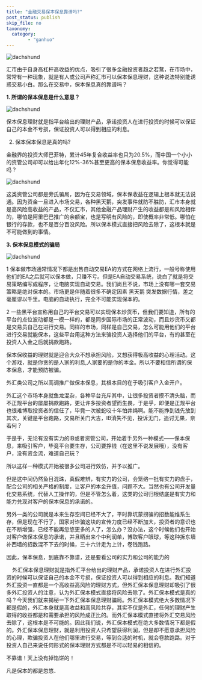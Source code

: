 ```yaml
---
title: "金融交易保本保息靠谱吗?"
post_status: publish
skip_file: no
taxonomy:
  category:
        - "ganhuo"
---
```


![dachshund](https://cdn.fendou.la/funstoutiao/2020/12/131841112.png)

汇市由于自身高杠杆高收益的优点，吸引了很多金融投资者趋之若鹜，在市场中，常常有一种现象，就是有人或公司声称汇市可以保本保息理财，这种说法特别能诱惑交易小白。那么在交易中，保本保息真的靠谱吗？

**1. 所谓的保本保息是什么意思？**

![dachshund](https://img.dgrhw.net/upload/images/huihu/2020/07/20/131858471.gif)

保本保息理财就是指平台给出的理财产品，承诺投资人在进行投资的时候可以保证自己的本金不亏损，保证投资人可以得到相应的利息。

2. 保本保本保息是真的吗?

金融界的投资大师巴菲特，累计45年复合收益率也只为20.5%，而中国一个小小的资管公司却可以给出年化12%-36%甚至更高的保本保息收益率。你觉得可能吗？

![dachshund](https://img.dgrhw.net/upload/images/huihu/2020/07/20/131923800.gif)

这类资管公司都是旁氏骗局，因为在交易领域，保本保收益在逻辑上根本就无法说通。因为资金一旦进入市场交易，各种黑天鹅，突发事件就防不胜防，汇市本身就是高风险高收益的产品，不仅汇市，其他金融产品理财产生的收益都是和风险相伴的，哪怕是阿里巴巴推广的余额宝，也是写明有风险的，即使概率非常低。哪怕在银行的存款，也不是百分百没风险。所以保本模式直接把风险去除了，这根本就是不可能做到的事情。

**3. 保本保息模式的骗局**

![dachshund](https://img.dgrhw.net/upload/images/huihu/2020/07/20/131940270.gif)

1 保本做市场通常情况下都是出售自动交易EA的方式在网络上流行，一般号称使用他们的EA之后就可以保本做，只赚不亏。但是EA自动交易系统，说白了就是将交易策略编写成程序，让电脑实现自动交易。我们尚且不说，市场上没有哪一套交易策略是绝对保本的。市场更是伴随着很多不确定因素 黑天鹅 突发数据行情，差之毫厘谬以千里。电脑的自动执行，完全不可能实现保本的。

2 一些黑平台宣称用自己的平台交易可以实现保本炒货币，但我们要知道，所有的平台的点位波动都是一模一样的，都是同步国际市场的正常波动，而且炒货币又都是交易员自己在进行交易。同样的市场，同样是自己交易，怎么可能用他们的平台进行交易就能保本，这些平台用这种方法来骗投资人选择他们的平台，有的甚至在投资人入金之后就捐款跑路。

保本保收益的理财就是迎合大众不想承担风险，又想获得极高收益的心理活动。这个游戏，就是你贪的是人家的利息,人家要的是你的本金。所以不要相信所谓的保本保息，才能预防被骗。

外汇类公司之所以高调推广做保本保息，其根本目的在于吸引客户入金开户。

外汇这个市场本身就鱼龙混杂，各种平台充斥其中，让很多投资者摸不清头脑，而不正规平台的屡屡捐款跑路，更让许多投资者望而生畏，于是乎，即便是正规平台也很难博取投资者的信任了，毕竟一次被蛇咬十年怕井绳啊。能不能挣到钱先放到其次，关键是平台跑路，交易所关门大吉，IB消失不见，投诉无门，追讨无果，奈若何？

于是乎，无论有没有实力的IB或者资管公司，开始着手另外一种模式——保本保息，来吸引客户，毕竟平台要生存，公司要挣钱（在这里不说发展哦），没有客户，没有资金流，难道自己玩？

所以这样一种模式开始被很多公司进行效仿，并予以推广。

但是这中间仍然鱼目混珠，真假难辨，有实力的公司，会笼络一批有实力的盘手，配合公司的相关严格的制度，让客户的本金升值，问题不大。当然也有公司开发量化交易系统，代替人工操作的，但是不管怎么着，这类的公司归根结底是有实力和能力兑现对客户的保本保息的承诺的。

另外一类的公司就是本来生存空间已经不大了，平时靠坑蒙拐骗的招数能维系生存，但是现在不行了，国家对诈骗这块的宣传力度已经不断加大，投资者的意识也在不断增强，已经不能再忽悠更多的人了，怎么办？没办法，这个时候他们也开始对客户做保本保息的承诺，并且晒出来个中利润单，博取客户眼球，等这种拆东墙补西墙的招数混不下去的时候，三十六计走为上计，卷钱跑路。

因此，保本保息，到底靠不靠谱，还是要看公司的实力和公司的能力的

    外汇保本保息理财就是指外汇平台给出的理财产品，承诺投资人在进行外汇投资的时候可以保证自己的本金不亏损，保证投资人可以得到相应的利息。我们知道外汇投资一直都是一个高收益高风险的理财方式，但外汇保本保息理财却吸引了很多外汇投资人的注意，认为外汇保本模式直接将风险去除了。外汇保本模式是真的吗？今天我们就来揭秘一下外汇保本保息理财骗局。外汇保本模式绝大多数情况下都是假的，外汇本身就是高收益和高风险共存，其实不仅是外汇，任何的理财产生取得的收益都是和需要承担的风险成正比的。而外汇保本模式直接将外汇交易风险去除了，这根本是不可能的。因此我们说，外汇保本模式在绝大多数情况下都是假的。外汇保本保息理财，就是利用投资人只希望获得利润，但是却不愿意承担风险的心理，欺骗投资人在他们哪里进行交易，等到合适的时机，就会卷款跑路。对于投资人自己来说任何形式的保本理财方式都是不可以轻易的相信的。

不靠谱！天上没有掉馅饼的！

凡是保本的都是忽悠．
